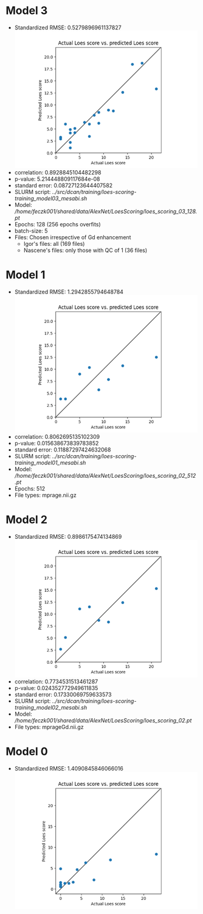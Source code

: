 # Model 3
* Standardized RMSE: 0.5279896961137827
![Model 3](./img/loes_scoring_03_128.png "Model 3")
* correlation:    0.8928845104482298
* p-value:        5.214448809117684e-08
* standard error: 0.08727123644407582
* SLURM script: *../src/dcan/training/loes-scoring-training_model03_mesabi.sh*
* Model: */home/feczk001/shared/data/AlexNet/LoesScoring/loes_scoring_03_128.pt*
* Epochs: 128 (256 epochs overfits)
* batch-size: 5
* Files: Chosen irrespective of Gd enhancement
  * Igor's files: all (169 files)
  * Nascene's files: only those with QC of 1 (36 files)

# Model 1
* Standardized RMSE: 1.2942855794648784
![Model 1](./img/model02_512.png "Model 0")
* correlation:    0.8062695135102309
* p-value:        0.015638673839783852
* standard error: 0.11887297424632068
* SLURM script: *../src/dcan/training/loes-scoring-training_model01_mesabi.sh*
* Model: */home/feczk001/shared/data/AlexNet/LoesScoring/loes_scoring_02_512.pt*
* Epochs: 512
* File types: mprage.nii.gz

# Model 2
* Standardized RMSE: 0.8986175474134869
![Model 2](./img/model02.png "Model 0")
* correlation:    0.7734531513461287
* p-value:        0.024352772949611835
* standard error: 0.17330069759633573
* SLURM script: *../src/dcan/training/loes-scoring-training_model02_mesabi.sh*
* Model: */home/feczk001/shared/data/AlexNet/LoesScoring/loes_scoring_02.pt*
* File types: mprageGd.nii.gz

# Model 0
* Standardized RMSE: 1.4090845846066016
![Model 0](./img/model0.png "Model 0")
